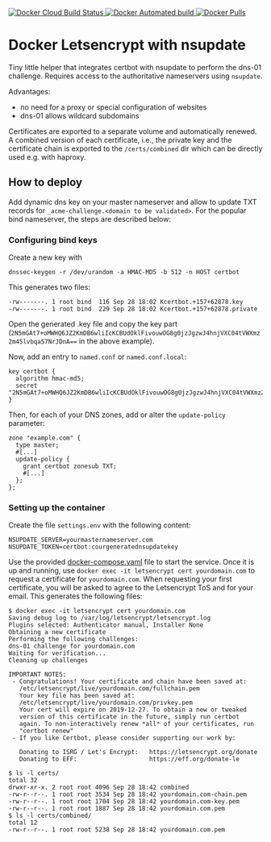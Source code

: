 [![Docker Cloud Build Status](https://img.shields.io/docker/cloud/build/jlohmoeller/letsencrypt-dns) 
![Docker Automated build](https://img.shields.io/docker/cloud/automated/jlohmoeller/letsencrypt-dns)
![Docker Pulls](https://img.shields.io/docker/pulls/jlohmoeller/letsencrypt-dns)](https://hub.docker.com/r/jlohmoeller/letsencrypt-dns)

# Docker Letsencrypt with nsupdate

Tiny little helper that integrates certbot with nsupdate to perform the dns-01 challenge. 
Requires access to the authoritative nameservers using `nsupdate`.

Advantages:
- no need for a proxy or special configuration of websites
- dns-01 allows wildcard subdomains

Certificates are exported to a separate volume and automatically renewed. 
A combined version of each certificate, i.e., the private key and the certificate chain is exported to the `/certs/combined` dir which can be directly used e.g. with haproxy.

## How to deploy

Add dynamic dns key on your master nameserver and allow to update TXT records for `_acme-challenge.<domain to be validated>`.
For the popular bind nameserver, the steps are described below:

### Configuring bind keys
Create a new key with 
```
dnssec-keygen -r /dev/urandom -a HMAC-MD5 -b 512 -n HOST certbot
```
This generates two files:
```
-rw-------. 1 root bind  116 Sep 28 18:02 Kcertbot.+157+62878.key
-rw-------. 1 root bind  229 Sep 28 18:02 Kcertbot.+157+62878.private
```
Open the generated .key file and copy the key part (`2N5mGAt7+oMWHQ6JZ2KmDB6wliIcKCBUdOklFivouwOG8g0jzJgzwJ4hnjVXC04tVWXmz2m45lvbqa57NrJDnA==` in the above example).

Now, add an entry to `named.conf` or `named.conf.local`:
```
key certbot {
  algorithm hmac-md5;
  secret "2N5mGAt7+oMWHQ6JZ2KmDB6wliIcKCBUdOklFivouwOG8g0jzJgzwJ4hnjVXC04tVWXmz2m45lvbqa57NrJDnA=="
}
```

Then, for each of your DNS zones, add or alter the `update-policy` parameter:
```
zone "example.com" {
  type master;
  #[...]
  update-policy {
    grant certbot zonesub TXT;
    #[...]
  };
};
```

### Setting up the container
Create the file `settings.env` with the following content:
```
NSUPDATE_SERVER=yourmasternameserver.com
NSUPDATE_TOKEN=certbot:courgeneratednsupdatekey
```

Use the provided [docker-compose.yaml](docker-compose.yaml) file to start the service. Once it is up and running,
use `docker exec -it letsencrypt cert yourdomain.com` to request a certificate for `yourdomain.com`. 
When requesting your first certificate, you will be asked to agree to the Letsencrypt ToS and for your email. This generates the following files:
```
$ docker exec -it letsencrypt cert yourdomain.com
Saving debug log to /var/log/letsencrypt/letsencrypt.log
Plugins selected: Authenticator manual, Installer None
Obtaining a new certificate
Performing the following challenges:
dns-01 challenge for yourdomain.com
Waiting for verification...
Cleaning up challenges

IMPORTANT NOTES:
 - Congratulations! Your certificate and chain have been saved at:
   /etc/letsencrypt/live/yourdomain.com/fullchain.pem
   Your key file has been saved at:
   /etc/letsencrypt/live/yourdomain.com/privkey.pem
   Your cert will expire on 2019-12-27. To obtain a new or tweaked
   version of this certificate in the future, simply run certbot
   again. To non-interactively renew *all* of your certificates, run
   "certbot renew"
 - If you like Certbot, please consider supporting our work by:

   Donating to ISRG / Let's Encrypt:   https://letsencrypt.org/donate
   Donating to EFF:                    https://eff.org/donate-le

$ ls -l certs/
total 32
drwxr-xr-x. 2 root root 4096 Sep 28 18:42 combined
-rw-r--r--. 1 root root 3534 Sep 28 18:42 yourdomain.com-chain.pem
-rw-r--r--. 1 root root 1704 Sep 28 18:42 yourdomain.com-key.pem
-rw-r--r--. 1 root root 1887 Sep 28 18:42 yourdomain.com.pem
$ ls -l certs/combined/
total 12
-rw-r--r--. 1 root root 5238 Sep 28 18:42 yourdomain.com.pem
```
